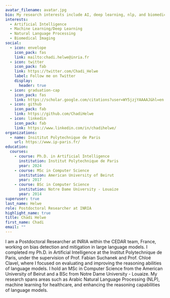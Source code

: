 ```yaml
---
avatar_filename: avatar.jpg
bio: My research interests include AI, deep learning, nlp, and biomedical imaging.
interests:
  - Artificial Intelligence
  - Machine Learning/Deep Learning
  - Natural Language Processing
  - Biomedical Imaging
social:
  - icon: envelope
    icon_pack: fas
    link: mailto:chadi.helwe@inria.fr
  - icon: twitter
    icon_pack: fab
    link: https://twitter.com/Chadi_Helwe
    label: Follow me on Twitter
    display:
      header: true
  - icon: graduation-cap
    icon_pack: fas
    link: https://scholar.google.com/citations?user=WY5jzjYAAAAJ&hl=en
  - icon: github
    icon_pack: fab
    link: https://github.com/ChadiHelwe
  - icon: linkedin
    icon_pack: fab
    link: https://www.linkedin.com/in/chadihelwe/
organizations:
  - name: Insititut Polytechnique de Paris
    url: https://www.ip-paris.fr/
education:
  courses:
    - course: Ph.D. in Artificial Intelligence
      institution: Institut Polytechnique de Paris
      year: 2024
    - course: MSc in Computer Science
      institution: American University of Beirut
      year: 2017
    - course: BSc in Computer Science
      institution: Notre Dame University - Louaize
      year: 2014
superuser: true
last_name: Helwe
role: Postdoctoral Researcher at INRIA
highlight_name: true
title: Chadi Helwe
first_name: Chadi
email: ""
---
```

I am a Postdoctoral Researcher at INRIA within the CEDAR team, France, working on bias detection and mitigation in large language models. I completed my Ph.D. in Artificial Intelligence at the Institut Polytechnique de Paris, under the supervision of Prof. Fabian Suchanek and Prof. Chloé Clavel, where I focused on evaluating and improving the reasoning abilities of language models. I hold an MSc in Computer Science from the American University of Beirut and a BSc from Notre Dame University - Louaize. My research spans areas such as Arabic Natural Language Processing (NLP), machine learning for healthcare, and enhancing the reasoning capabilities of language models.
